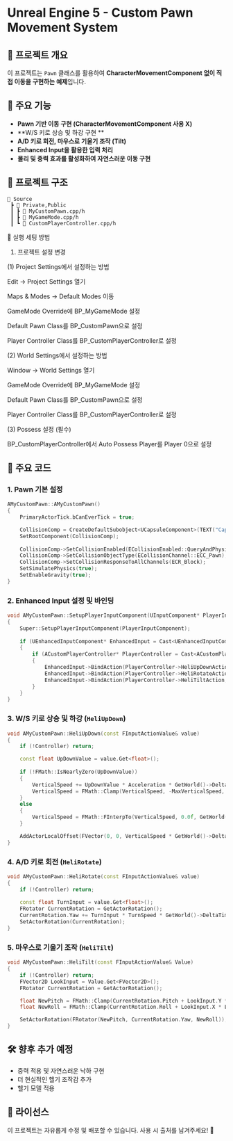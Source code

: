 # Unreal Engine 5 - Custom Pawn Movement System

## 📌 프로젝트 개요
이 프로젝트는 `Pawn` 클래스를 활용하여 **CharacterMovementComponent 없이 직접 이동을 구현하는 예제**입니다.

## 🚀 주요 기능
- **Pawn 기반 이동 구현 (CharacterMovementComponent 사용 X)**
- **W/S 키로 상승 및 하강 구현 **
- **A/D 키로 회전, 마우스로 기울기 조작 (Tilt)**
- **Enhanced Input을 활용한 입력 처리**
- **물리 및 중력 효과를 활성화하여 자연스러운 이동 구현**

## 📂 프로젝트 구조
```
📁 Source
 ┣ 📂 Private,Public
 ┃ ┣ 📜 MyCustomPawn.cpp/h
 ┃ ┣ 📜 MyGameMode.cpp/h
 ┃ ┗ 📜 CustomPlayerController.cpp/h
```

🔧 실행 세팅 방법

1. 프로젝트 설정 변경

(1) Project Settings에서 설정하는 방법

Edit → Project Settings 열기

Maps & Modes → Default Modes 이동

GameMode Override에 BP_MyGameMode 설정

Default Pawn Class를 BP_CustomPawn으로 설정

Player Controller Class를 BP_CustomPlayerController로 설정

(2) World Settings에서 설정하는 방법

Window → World Settings 열기

GameMode Override에 BP_MyGameMode 설정

Default Pawn Class를 BP_CustomPawn으로 설정

Player Controller Class를 BP_CustomPlayerController로 설정

(3) Possess 설정 (필수)

BP_CustomPlayerController에서 Auto Possess Player를 Player 0으로 설정

## 📜 주요 코드
### **1. Pawn 기본 설정**
```cpp
AMyCustomPawn::AMyCustomPawn()
{
    PrimaryActorTick.bCanEverTick = true;

    CollisionComp = CreateDefaultSubobject<UCapsuleComponent>(TEXT("Capsule"));
    SetRootComponent(CollisionComp);
    
    CollisionComp->SetCollisionEnabled(ECollisionEnabled::QueryAndPhysics);
    CollisionComp->SetCollisionObjectType(ECollisionChannel::ECC_Pawn);
    CollisionComp->SetCollisionResponseToAllChannels(ECR_Block);
    SetSimulatePhysics(true);
    SetEnableGravity(true);
}
```

### **2. Enhanced Input 설정 및 바인딩**
```cpp
void AMyCustomPawn::SetupPlayerInputComponent(UInputComponent* PlayerInputComponent)
{
    Super::SetupPlayerInputComponent(PlayerInputComponent);
    
    if (UEnhancedInputComponent* EnhancedInput = Cast<UEnhancedInputComponent>(PlayerInputComponent))
    {
        if (ACustomPlayerController* PlayerController = Cast<ACustomPlayerController>(GetController()))
        {
            EnhancedInput->BindAction(PlayerController->HeliUpDownAction, ETriggerEvent::Triggered, this, &AMyCustomPawn::HeliUpDown);
            EnhancedInput->BindAction(PlayerController->HeliRotateAction, ETriggerEvent::Triggered, this, &AMyCustomPawn::HeliRotate);
            EnhancedInput->BindAction(PlayerController->HeliTiltAction, ETriggerEvent::Triggered, this, &AMyCustomPawn::HeliTilt);
        }
    }
}
```

### **3. W/S 키로 상승 및 하강 (`HeliUpDown`)**
```cpp
void AMyCustomPawn::HeliUpDown(const FInputActionValue& value)
{
    if (!Controller) return;

    const float UpDownValue = value.Get<float>();
    
    if (!FMath::IsNearlyZero(UpDownValue))
    {
        VerticalSpeed += UpDownValue * Acceleration * GetWorld()->DeltaTimeSeconds;
        VerticalSpeed = FMath::Clamp(VerticalSpeed, -MaxVerticalSpeed, MaxVerticalSpeed);
    }
    else
    {
        VerticalSpeed = FMath::FInterpTo(VerticalSpeed, 0.0f, GetWorld()->DeltaTimeSeconds, Deceleration);
    }

    AddActorLocalOffset(FVector(0, 0, VerticalSpeed * GetWorld()->DeltaTimeSeconds), true);
}
```

### **4. A/D 키로 회전 (`HeliRotate`)**
```cpp
void AMyCustomPawn::HeliRotate(const FInputActionValue& value)
{
    if (!Controller) return;
    
    const float TurnInput = value.Get<float>();
    FRotator CurrentRotation = GetActorRotation();
    CurrentRotation.Yaw += TurnInput * TurnSpeed * GetWorld()->DeltaTimeSeconds;
    SetActorRotation(CurrentRotation);
}
```

### **5. 마우스로 기울기 조작 (`HeliTilt`)**
```cpp
void AMyCustomPawn::HeliTilt(const FInputActionValue& Value)
{
    if (!Controller) return;
    FVector2D LookInput = Value.Get<FVector2D>();
    FRotator CurrentRotation = GetActorRotation();

    float NewPitch = FMath::Clamp(CurrentRotation.Pitch + LookInput.Y * LookSpeed * GetWorld()->DeltaTimeSeconds, -80.0f, 80.0f);
    float NewRoll = FMath::Clamp(CurrentRotation.Roll + LookInput.X * LookSpeed * GetWorld()->DeltaTimeSeconds, -90.0f, 90.0f);

    SetActorRotation(FRotator(NewPitch, CurrentRotation.Yaw, NewRoll));
}
```

## 🛠️ 향후 추가 예정
- 중력 적용 및 자연스러운 낙하 구현
- 더 현실적인 헬기 조작감 추가
- 헬기 모델 적용

## 📜 라이선스
이 프로젝트는 자유롭게 수정 및 배포할 수 있습니다. 사용 시 출처를 남겨주세요! 🚀

